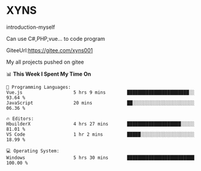 # XYNS
introduction-myself

Can use C#,PHP,vue... to code program

GiteeUrl:https://gitee.com/xyns001

My all projects pushed on gitee

<!--START_SECTION:waka-->
📊 **This Week I Spent My Time On** 

```text
💬 Programming Languages: 
Vue.js                   5 hrs 9 mins        ███████████████████████░░   93.64 % 
JavaScript               20 mins             ██░░░░░░░░░░░░░░░░░░░░░░░   06.36 % 

🔥 Editors: 
HbuilderX                4 hrs 27 mins       ████████████████████░░░░░   81.01 % 
VS Code                  1 hr 2 mins         █████░░░░░░░░░░░░░░░░░░░░   18.99 % 

💻 Operating System: 
Windows                  5 hrs 30 mins       █████████████████████████   100.00 % 
```


<!--END_SECTION:waka-->
